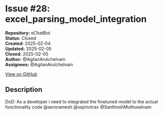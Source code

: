 # Issue #28: excel_parsing_model_integration

**Repository:** eChatBot  
**Status:** Closed  
**Created:** 2025-02-04  
**Updated:** 2025-02-05  
**Closed:** 2025-02-05  
**Author:** @AgilanArulchelvam  
**Assignees:** @AgilanArulchelvam  

[View on GitHub](https://github.com/Simtestlab/eChatBot/issues/28)

## Description

DoD:
As a developer i need to integrated the finetuned model to the actual functionality code @aeroramesh @sajimotrax @SanthoshMuthuselvam 
